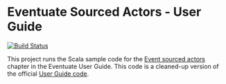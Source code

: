 # Eventuate Sourced Actors - User Guide

[![Build Status](https://travis-ci.org/mslinn/eventuate-sourced-actors.svg?branch=master)](https://travis-ci.org/mslinn/eventuate-sourced-actors)

This project runs the Scala sample code for the 
[Event sourced actors](http://rbmhtechnology.github.io/eventuate/user-guide.html#event-sourced-actors) 
chapter in the Eventuate User Guide. This code is a cleaned-up version of the official 
[User Guide code](https://github.com/RBMHTechnology/eventuate/blob/master/src/sphinx/code/UserGuideDoc.scala).

